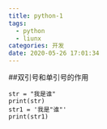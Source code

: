 ```yaml
---
title: python-1
tags:
  - python
  - liunx
categories: 开发
date: 2020-05-26 17:01:34
---
```

##双引号和单引号的作用

    str = "我是谁"
    print(str)
    str1 = '我是"谁"'
    print(str1)
